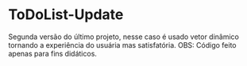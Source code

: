 # ToDoList-Update
Segunda versão do último projeto, nesse caso é usado vetor dinâmico tornando a experiência do usuária mas satisfatória. 
OBS: Código feito apenas para fins didáticos.
